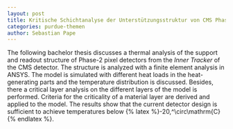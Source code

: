 ```yaml
---
layout: post
title: Kritische Schichtanalyse der Unterstützungsstruktur von CMS Phase-2 Pixelsensoren
categories: purdue-themen
author: Sebastian Pape
---
```


The following bachelor thesis discusses a thermal analysis of the support and
readout structure of Phase-2 pixel detectors from the *Inner Tracker* of the CMS
detector.
The structure is analyzed with a finite element analysis in ANSYS.
The model is simulated with different heat loads in the heat-generating parts
and the temperature distribution is discussed. Besides, there a
critical layer analysis on the different layers of the model is performed.
Criteria for the criticality of a material layer are derived and applied to the model.
The results show that the current detector design is sufficient to
achieve temperatures below {% latex %}-20\,^\circ\mathrm{C}{% endlatex %}.